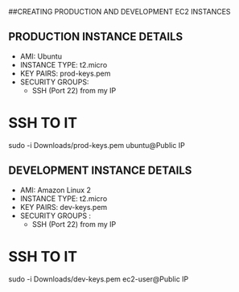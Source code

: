 ##CREATING PRODUCTION AND DEVELOPMENT EC2 INSTANCES 

## PRODUCTION INSTANCE DETAILS

- AMI: Ubuntu
- INSTANCE TYPE: t2.micro
- KEY PAIRS: prod-keys.pem
- SECURITY GROUPS:
    - SSH (Port 22) from my IP

# SSH TO IT
sudo -i Downloads/prod-keys.pem ubuntu@Public IP


## DEVELOPMENT INSTANCE DETAILS
- AMI: Amazon Linux 2
- INSTANCE TYPE: t2.micro
- KEY PAIRS: dev-keys.pem 
- SECURITY GROUPS :
  - SSH (Port 22) from my IP

# SSH TO IT
sudo -i Downloads/dev-keys.pem ec2-user@Public IP
